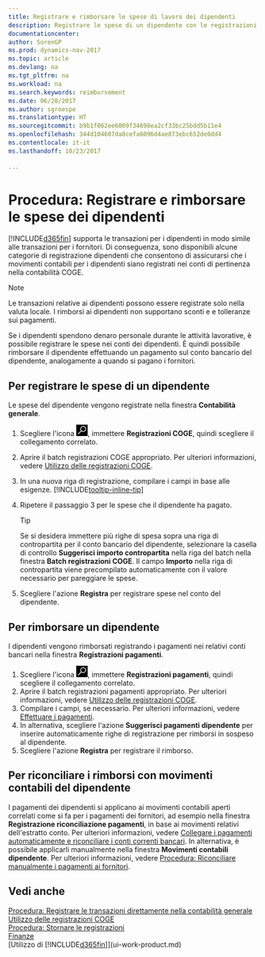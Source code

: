 ```yaml
---
title: Registrare e rimborsare le spese di lavoro dei dipendenti
description: Registrare le spese di un dipendente con le registrazioni COGE nel conto del dipendente e successivamente registrare un pagamento verso il conto bancario del dipendente per rimborsarlo delle spese sostenute per il lavoro.
documentationcenter: 
author: SorenGP
ms.prod: dynamics-nav-2017
ms.topic: article
ms.devlang: na
ms.tgt_pltfrm: na
ms.workload: na
ms.search.keywords: reimbursement
ms.date: 06/28/2017
ms.author: sgroespe
ms.translationtype: HT
ms.sourcegitcommit: b9b1f062ee6009f34698ea2cf33bc25bdd5b11e4
ms.openlocfilehash: 344d104607da8cefa6096d4ae873ebc652de0dd4
ms.contentlocale: it-it
ms.lasthandoff: 10/23/2017

---
```

# <a name="how-to-record-and-reimburse-employees-expenses"></a>Procedura: Registrare e rimborsare le spese dei dipendenti
[!INCLUDE[d365fin](includes/d365fin_md.md)] supporta le transazioni per i dipendenti in modo simile alle transazioni per i fornitori. Di conseguenza, sono disponibili alcune categorie di registrazione dipendenti che consentono di assicurarsi che i movimenti contabili per i dipendenti siano registrati nei conti di pertinenza nella contabilità COGE.

> [!NOTE]  
> Le transazioni relative ai dipendenti possono essere registrate solo nella valuta locale. I rimborsi ai dipendenti non supportano sconti e e tolleranze sui pagamenti.

Se i dipendenti spendono denaro personale durante le attività lavorative, è possibile registrare le spese nei conti dei dipendenti. È quindi possibile rimborsare il dipendente effettuando un pagamento sul conto bancario del dipendente, analogamente a quando si pagano i fornitori.

## <a name="to-record-an-employees-expense"></a>Per registrare le spese di un dipendente
Le spese del dipendente vengono registrate nella finestra **Contabilità generale**.
1. Scegliere l'icona ![Cerca pagina o report](media/ui-search/search_small.png "Cerca pagina o report"), immettere **Registrazioni COGE**, quindi scegliere il collegamento correlato.
2. Aprire il batch registrazioni COGE appropriato. Per ulteriori informazioni, vedere [Utilizzo delle registrazioni COGE](ui-work-general-journals.md).
3. In una nuova riga di registrazione, compilare i campi in base alle esigenze. [!INCLUDE[tooltip-inline-tip](includes/tooltip-inline-tip_md.md)]    
4. Ripetere il passaggio 3 per le spese che il dipendente ha pagato.

    > [!TIP]  
    > Se si desidera immettere più righe di spesa sopra una riga di contropartita per il conto bancario del dipendente, selezionare la casella di controllo **Suggerisci importo contropartita** nella riga del batch nella finestra **Batch registrazioni COGE**. Il campo **Importo** nella riga di contropartita viene precompilato automaticamente con il valore necessario per pareggiare le spese.
5. Scegliere l'azione **Registra** per registrare spese nel conto del dipendente.

## <a name="to-reimburse-an-employee"></a>Per rimborsare un dipendente
I dipendenti vengono rimborsati registrando i pagamenti nei relativi conti bancari nella finestra **Registrazioni pagamenti**.
1. Scegliere l'icona ![Cerca pagina o report](media/ui-search/search_small.png "icona Cerca pagina o report"), immettere **Registrazioni pagamenti**, quindi scegliere il collegamento correlato.
2. Aprire il batch registrazioni pagamenti appropriato. Per ulteriori informazioni, vedere [Utilizzo delle registrazioni COGE](ui-work-general-journals.md).
3. Compilare i campi, se necessario. Per ulteriori informazioni, vedere [Effettuare i pagamenti](payables-make-payments.md).
4. In alternativa, scegliere l'azione **Suggerisci pagamenti dipendente** per inserire automaticamente righe di registrazione per rimborsi in sospeso al dipendente.
5. Scegliere l'azione **Registra** per registrare il rimborso.  

## <a name="to-reconcile-reimbursements-with-employee-ledger-entries"></a>Per riconciliare i rimborsi con movimenti contabili del dipendente
I pagamenti dei dipendenti si applicano ai movimenti contabili aperti correlati come si fa per i pagamenti dei fornitori, ad esempio nella finestra **Registrazione riconciliazione pagamenti**, in base ai movimenti relativi dell'estratto conto. Per ulteriori informazioni, vedere [Collegare i pagamenti automaticamente e riconciliare i conti correnti bancari](receivables-apply-payments-auto-reconcile-bank-accounts.md). In alternativa, è possibile applicarli manualmente nella finestra **Movimenti contabili dipendente**. Per ulteriori informazioni, vedere [Procedura: Riconciliare manualmente i pagamenti ai fornitori](payables-how-apply-purchase-transactions-manually.md).  

## <a name="see-also"></a>Vedi anche
[Procedura: Registrare le transazioni direttamente nella contabilità generale](finance-how-post-transactions-directly.md)  
[Utilizzo delle registrazioni COGE](ui-work-general-journals.md)  
[Procedura: Stornare le registrazioni](finance-how-reverse-journal-posting.md)  
[Finanze](finance.md)  
[Utilizzo di [!INCLUDE[d365fin](includes/d365fin_md.md)]](ui-work-product.md)  

